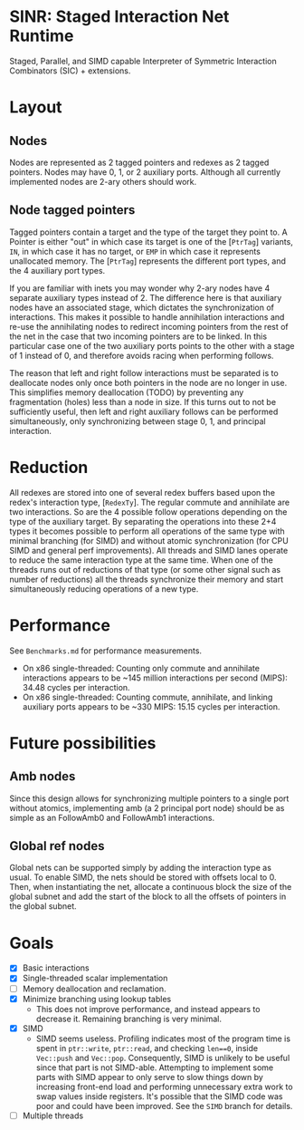 <!-- cargo-rdme start -->

# SINR: Staged Interaction Net Runtime

Staged, Parallel, and SIMD capable Interpreter of Symmetric Interaction Combinators (SIC) + extensions.

# Layout
## Nodes
Nodes are represented as 2 tagged pointers and redexes as 2 tagged pointers. Nodes may have 0, 1, or 2 auxiliary ports. Although all currently implemented nodes are 2-ary others should work.
## Node tagged pointers
Tagged pointers contain a target and the type of the target they point to.
A Pointer is either "out" in which case its target is one of the [`PtrTag`] variants, `IN`, in which case it has no target, or `EMP` in which case it represents unallocated memory. The [`PtrTag`] represents the different port types, and the 4 auxiliary port types.

If you are familiar with inets you may wonder why 2-ary nodes have 4 separate auxiliary types instead of 2. The difference here is that auxiliary nodes have an associated stage, which dictates the synchronization of interactions. This makes it possible to handle annihilation interactions and re-use the annihilating nodes to redirect incoming pointers from the rest of the net in the case that two incoming pointers are to be linked. In this particular case one of the two auxiliary ports points to the other with a stage of 1 instead of 0, and therefore avoids racing when performing follows.

The reason that left and right follow interactions must be separated is to deallocate nodes only once both pointers in the node are no longer in use. This simplifies memory deallocation (TODO) by preventing any fragmentation (holes) less than a node in size. If this turns out to not be sufficiently useful, then left and right auxiliary follows can be performed simultaneously, only synchronizing between stage 0, 1, and principal interaction.

# Reduction
All redexes are stored into one of several redex buffers based upon the redex's interaction type, [`RedexTy`]. The regular commute and annihilate are two interactions. So are the 4 possible follow operations depending on the type of the auxiliary target. By separating the operations into these 2+4 types it becomes possible to perform all operations of the same type with minimal branching (for SIMD) and without atomic synchronization (for CPU SIMD and general perf improvements). All threads and SIMD lanes operate to reduce the same interaction type at the same time. When one of the threads runs out of reductions of that type (or some other signal such as number of reductions) all the threads synchronize their memory and start simultaneously reducing operations of a new type.
# Performance
See `Benchmarks.md` for performance measurements.
- On x86 single-threaded: Counting only commute and annihilate interactions appears to be ~145 million interactions per second (MIPS): 34.48 cycles per interaction.
- On x86 single-threaded: Counting commute, annihilate, and linking auxiliary ports appears to be ~330 MIPS: 15.15 cycles per interaction.
# Future possibilities
## Amb nodes
Since this design allows for synchronizing multiple pointers to a single port without atomics, implementing amb (a 2 principal port node) should be as simple as an FollowAmb0 and FollowAmb1 interactions.
## Global ref nodes
Global nets can be supported simply by adding the interaction type as usual. To enable SIMD, the nets should be stored with offsets local to 0. Then, when instantiating the net, allocate a continuous block the size of the global subnet and add the start of the block to all the offsets of pointers in the global subnet.
# Goals
- [x] Basic interactions
- [x] Single-threaded scalar implementation
- [ ] Memory deallocation and reclamation.
- [x] Minimize branching using lookup tables
    - This does not improve performance, and instead appears to decrease it. Remaining branching is very minimal.
- [x] SIMD
    - SIMD seems useless. Profiling indicates most of the program time is spent in `ptr::write`, `ptr::read`, and checking `len==0`, inside `Vec::push` and `Vec::pop`.
    Consequently, SIMD is unlikely to be useful since that part is not SIMD-able. Attempting to implement some parts with SIMD appear to only serve to slow things down by increasing front-end load and performing unnecessary extra work to swap values inside registers. It's possible that the SIMD code was poor and could have been improved. See the `SIMD` branch for details.
- [ ] Multiple threads

<!-- cargo-rdme end -->
